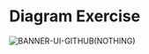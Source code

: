 # Diagram Exercise
![BANNER-UI-GITHUB(NOTHING)](https://github.com/PemiraITERA/Pemira2023/assets/72732958/9e91b17a-515d-4a48-8bc0-b4fe2db15666)
